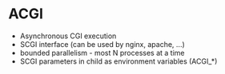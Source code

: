 # ACGI

- Asynchronous CGI execution
- SCGI interface (can be used by nginx, apache, ...)
- bounded parallelism - most N processes at a time
- SCGI parameters in child as environment variables (ACGI\_\*)
